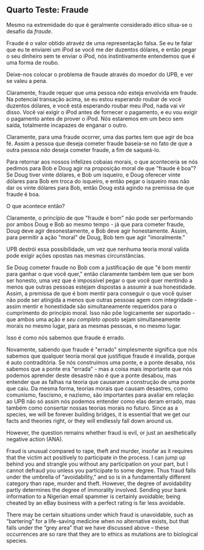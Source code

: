 ## Quarto Teste: Fraude

Mesmo na extremidade do que é geralmente considerado ético situa-se o desafio da *fraude*.

Fraude é o valor obtido atravéz de uma representação falsa. Se eu te falar que eu te enviarei um iPod se você me der duzentos dólares, e então pegar o seu dinheiro sem te enviar o iPod, nós instintivamente entendemos que é uma forma de roubo.

Deixe-nos colocar o problema de fraude através do moedor do UPB, e ver se valeu a pena.

Claramente, fraude requer que uma pessoa *não* esteja envolvida em fraude. Na potencial transação acima, se eu estou esperando roubar de você duzentos dólares, e você está esperando roubar meu iPod, nada vai vir disso. Você vai exigir o iPod antes de fornecer o pagamento, e eu vou exigir o pagamento antes de prover o iPod. Nós estaremos em um beco sem saída, totalmente incapazes de enganar o outro.

Claramente, para uma fraude ocorrer, uma das partes tem que agir de boa fé. Assim a pessoa que deseja cometer fraude baseia-se no fato de que a outra pessoa *não* deseja cometer fraude, a fim de saqueá-lo.

Para retornar aos nossos infelizes cobaias morais, o que aconteceria se nós pedimos para Bob e Doug agir na proposição moral de que "fraude é boa"? Se Doug tiver vinte dólares, e Bob um isqueiro, e Doug oferecer vinte dólares para Bob em troca do isqueiro, e então pegar o isqueiro mas não dar os vinte dólares para Bob, então Doug está agindo na premissa de que fraude é boa.

O que acontece então?

Claramente, o princípio de que "fraude é bom" não pode ser performando por ambos Doug e Bob ao mesmo tempo - já que para cometer fraude, Doug deve agir desonestamente, e Bob deve agir honestamente. Assim, para permitir a ação "moral" de Doug, Bob tem que agir "imoralmente."

UPB destrói essa possibilidade, um vez que nenhuma teoria moral valida pode exigir ações opostas nas mesmas circunstâncias.

Se Doug cometer fraude no Bob com a justificação de que "é bom mentir para ganhar o que você quer," então claramente também tem que ser bom ser honesto, uma vez que é impossível pegar o que você quer mentindo a menos que outras pessoas estejam dispostas a assumir a sua honestidade. Assim, a premissa de que é bom mentir para conseguir o que você quiser não pode ser atingida a menos que outras pessoas agem com integridade - assim mentir e honestidade são simultaneamente requeridos para o cumprimento do princípio moral. Isso não põe logicamente ser suportado - que ambos uma ação e *seu completo oposto* sejam simultaneamente morais no mesmo lugar, para as mesmas pessoas, e no mesmo lugar.

Isso é como nós sabemos que fraude é errado.

Novamente, sabendo que fraude é "errado" simplesmente significa que nós sabemos que qualquer teoria moral que justifique fraude é invalida, porque é auto contraditória. Se nós construímos uma ponte, e a ponte desaba, nós sabemos que a ponte era "errada" - mas a coisa mais importante que nós podemos aprender deste desastre não é que a ponte desabou, mas entender que as falhas na teoria que causaram a construção de uma ponte que caiu. Da mesma forma, teorias morais que causam desastres, como comunismo, fascismo, e nazismo, são importantes para avaliar em relação ao UPB não só assim nós podemos entender como elas deram errado, mas também como consertar nossas teorias morais no futuro. Since as a species, we will be forever building bridges, it is essential that we get our facts and theories right, or they will endlessly fall down around us.

However, the question remains whether fraud is evil, or just an aesthetically negative action (ANA).

Fraud is unusual compared to rape, theft and murder, insofar as it requires that the victim act positively to participate in the process. I can jump up behind you and strangle you without any participation on your part, but I cannot defraud you unless you participate to some degree. Thus fraud falls under the umbrella of “avoidability,” and so is in a fundamentally different category than rape, murder and theft. However, the degree of avoidability partly determines the degree of immorality involved. Sending your bank information to a Nigerian email spammer is certainly avoidable; being cheated by an eBay business with a perfect rating is far less avoidable.

There may be certain situations under which fraud is unavoidable, such as “bartering” for a life-saving medicine when no alternative exists, but that falls under the “grey area” that we have discussed above – these occurrences are so rare that they are to ethics as mutations are to biological species.